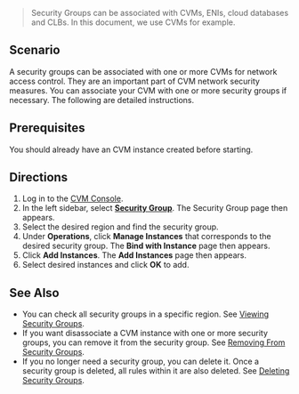 > Security Groups can be associated with CVMs, ENIs, cloud databases and CLBs. In this document, we use CVMs for example.
>

## Scenario
A security groups can be associated with one or more CVMs for network access control. They are an important part of CVM network security measures. You can associate your CVM with one or more security groups if necessary. The following are detailed instructions.

##  Prerequisites
You should already have an CVM instance created before starting.

## Directions
1. Log in to the [CVM Console](https://console.cloud.tencent.com/cvm/index).
2. In the left sidebar, select **[Security Group](https://console.cloud.tencent.com/cvm/securitygroup)**. The Security Group page then appears.
3. Select the desired region and find the security group.
4. Under **Operations**, click **Manage Instances** that corresponds to the desired security group. The **Bind with Instance** page then appears.
5. Click **Add Instances**. The **Add Instances** page then appears.
6. Select desired instances and click **OK** to add.

## See Also
- You can check all security groups in a specific region. 
See [Viewing Security Groups](https://intl.cloud.tencent.com/document/product/213/34828).
- If you want disassociate a CVM instance with one or more security groups, you can remove it from the security group. 
See [Removing From Security Groups](https://intl.cloud.tencent.com/document/product/213/34830).
- If you no longer need a security group, you can delete it. Once a security group is deleted, all rules within it are also deleted. 
See [Deleting Security Groups](https://intl.cloud.tencent.com/document/product/213/34831).

